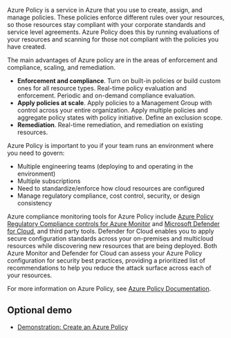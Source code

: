 Azure Policy is a service in Azure that you use to create, assign, and manage policies. These policies enforce different rules over your resources, so those resources stay compliant with your corporate standards and service level agreements. Azure Policy does this by running evaluations of your resources and scanning for those not compliant with the policies you have created.

The main advantages of Azure policy are in the areas of enforcement and compliance, scaling, and remediation.

- **Enforcement and compliance**. Turn on built-in policies or build custom ones for all resource types. Real-time policy evaluation and enforcement. Periodic and on-demand compliance evaluation.
- **Apply policies at scale**. Apply policies to a Management Group with control across your entire organization. Apply multiple policies and aggregate policy states with policy initiative. Define an exclusion scope.
- **Remediation**. Real-time remediation, and remediation on existing resources.

Azure Policy is important to you if your team runs an environment where you need to govern:

- Multiple engineering teams (deploying to and operating in the environment)
- Multiple subscriptions
- Need to standardize/enforce how cloud resources are configured
- Manage regulatory compliance, cost control, security, or design consistency

Azure compliance monitoring tools for Azure Policy include [Azure Policy Regulatory Compliance controls for Azure Monitor](/azure/azure-monitor/security-controls-policy) and [Microsoft Defender for Cloud](/azure/defender-for-cloud/), and third party tools. Defender for Cloud enables you to apply secure configuration standards across your on-premises and multicloud resources while discovering new resources that are being deployed. Both Azure Monitor and Defender for Cloud can assess your Azure Policy configuration for security best practices, providing a prioritized list of recommendations to help you reduce the attack surface across each of your resources.

For more information on Azure Policy, see [Azure Policy Documentation](/azure/azure-policy/).

## Optional demo

- [Demonstration: Create an Azure Policy](https://go.microsoft.com/fwlink/?linkid=2260471&clcid=0x409)
